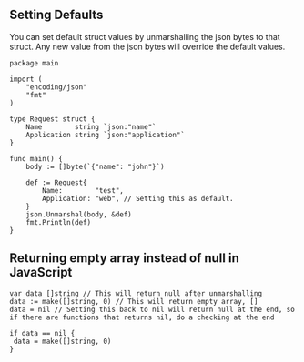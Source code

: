 ## Setting Defaults

You can set default struct values by unmarshalling the json bytes to that struct. Any new value from the json bytes will override the default values.
```golang
package main

import (
	"encoding/json"
	"fmt"
)

type Request struct {
	Name        string `json:"name"`
	Application string `json:"application"`
}

func main() {
	body := []byte(`{"name": "john"}`)

	def := Request{
		Name:        "test",
		Application: "web", // Setting this as default.
	}
	json.Unmarshal(body, &def)
	fmt.Println(def)
}
```

## Returning empty array instead of null in JavaScript

 ```golang
 var data []string // This will return null after unmarshalling
 data := make([]string, 0) // This will return empty array, []
 data = nil // Setting this back to nil will return null at the end, so if there are functions that returns nil, do a checking at the end
 
 if data == nil {
  data = make([]string, 0)
 }
 ```
